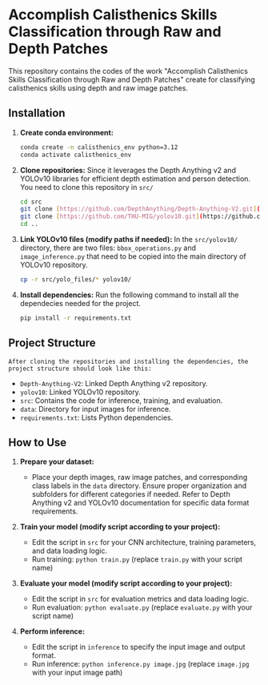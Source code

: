 # Accomplish Calisthenics Skills Classification through Raw and Depth Patches

This repository contains the codes of the work "Accomplish Calisthenics Skills Classification through Raw and Depth Patches" create for classifying calisthenics skills using depth and raw image patches.


## Installation

1.  **Create conda environment:**

    ```bash
    conda create -n calisthenics_env python=3.12
    conda activate calisthenics_env  
    ```

2.  **Clone repositories:**
    Since it leverages the Depth Anything v2 and YOLOv10 libraries for efficient depth estimation and person detection. You need to clone this repository in `src/`

    ```bash
    cd src
    git clone [https://github.com/DepthAnything/Depth-Anything-V2.git](https://github.com/DepthAnything/Depth-Anything-V2.git) depth_anything_v2
    git clone [https://github.com/THU-MIG/yolov10.git](https://github.com/THU-MIG/yolov10.git) yolov10
    cd ..
    ```

3.  **Link YOLOv10 files (modify paths if needed):**
    In the `src/yolov10/` directory, there are two files: `bbox_operations.py` and `image_inference.py` that need to be copied into the main directory of YOLOv10 repository.
    ```bash
    cp -r src/yolo_files/* yolov10/
    ```

4.  **Install dependencies:**
    Run the following command to install all the dependecies needed for the project.
    ```bash
    pip install -r requirements.txt
    ```

## Project Structure
    After cloning the repositories and installing the dependencies, the project structure should look like this:
*   `Depth-Anything-V2`: Linked Depth Anything v2 repository.
*   `yolov10`: Linked YOLOv10 repository.
*   `src`: Contains the code for inference, training, and evaluation.
*   `data`: Directory for input images for inference.
*   `requirements.txt`: Lists Python dependencies.

## How to Use

1.  **Prepare your dataset:**

    *   Place your depth images, raw image patches, and corresponding class labels in the `data` directory. Ensure proper organization and subfolders for different categories if needed. Refer to Depth Anything v2 and YOLOv10 documentation for specific data format requirements.

2.  **Train your model (modify script according to your project):**

    *   Edit the script in `src` for your CNN architecture, training parameters, and data loading logic.
    *   Run training: `python train.py` (replace `train.py` with your script name)

3.  **Evaluate your model (modify script according to your project):**

    *   Edit the script in `src` for evaluation metrics and data loading logic.
    *   Run evaluation: `python evaluate.py` (replace `evaluate.py` with your script name)

4.  **Perform inference:**

    *   Edit the script in `inference` to specify the input image and output format.
    *   Run inference: `python inference.py image.jpg` (replace `image.jpg` with your input image path)
